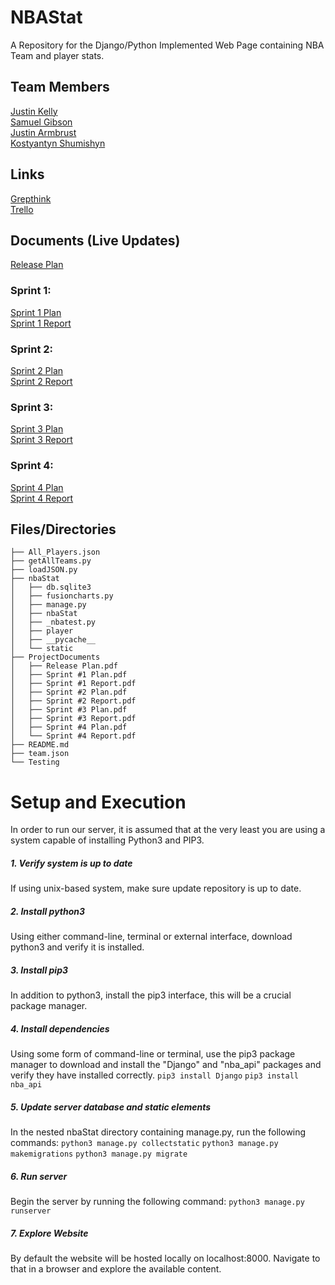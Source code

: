 # NBAStat
A Repository for the Django/Python Implemented Web Page containing NBA Team and player stats.

## Team Members
[Justin Kelly](https://github.com/JustinJKelly)  
[Samuel Gibson](https://github.com/sammgibson)  
[Justin Armbrust](https://github.com/Justin-Armbrust)  
[Kostyantyn Shumishyn](https://github.com/Kshumishyn)  

## Links
[Grepthink](https://www.grepthink.com/project/nbastats/)  
[Trello](https://trello.com/b/1YdRzshT/nba-stat)  

## Documents (Live  Updates)
[Release Plan](https://docs.google.com/document/d/1nJGOxF5GoE3BxtW1B5ujn3DLQTCFF8OjEpv2Y7UUhI4/edit?usp=sharing)  

### Sprint 1:
[Sprint 1 Plan](https://docs.google.com/document/d/1tbNu38Wda2Chr2G6RD29FZIok0ideNPkI4XeGHe6ceg/edit?usp=sharing)  
[Sprint 1 Report](https://docs.google.com/document/d/1VpJ8YTTr0-iarhR6Wa5_Arjf1HhlIie8K5JfZdxIv9c/edit?usp=sharing)  


### Sprint 2:
[Sprint 2 Plan](https://docs.google.com/document/d/1Cy32H088HgJUuOSLkKJtrASwZ8ID_g09SayusXHgvas/edit?usp=sharing)  
[Sprint 2 Report](https://docs.google.com/document/d/1UtFOsaPV_hweyOPeC5Phii_Mb9HpCiFwD0E-VRr7Ihs/edit?usp=sharing)  


### Sprint 3:
[Sprint 3 Plan](https://docs.google.com/document/d/1kdrpzKujRP6eHbeuwFmMqcZQ63IMKpuTDUGNrhRC99w/edit?usp=sharing)  
[Sprint 3 Report](https://docs.google.com/document/d/1RCVtMuMpe9iiU4wDPxOQFqN7wDGbUvd1hxNS1fuReTU/edit?usp=sharing)  


### Sprint 4:
[Sprint 4 Plan](https://docs.google.com/document/d/1COXk3VyuFRoEVnb-JLJxKLkeWnljcLDOGC4WISU71rM/edit?usp=sharing)  
[Sprint 4 Report](https://docs.google.com/document/d/1m1HBcWxZtMXsp5uO9zwWNUdgqFn-AKMY55VpEvKhP8I/edit?usp=sharing)

## Files/Directories  
```  
├── All_Players.json  
├── getAllTeams.py  
├── loadJSON.py  
├── nbaStat  
│   ├── db.sqlite3  
│   ├── fusioncharts.py  
│   ├── manage.py  
│   ├── nbaStat  
│   ├── _nbatest.py  
│   ├── player  
│   ├── __pycache__  
│   └── static  
├── ProjectDocuments  
│   ├── Release Plan.pdf  
│   ├── Sprint #1 Plan.pdf  
│   ├── Sprint #1 Report.pdf  
│   ├── Sprint #2 Plan.pdf  
│   ├── Sprint #2 Report.pdf  
│   ├── Sprint #3 Plan.pdf  
│   ├── Sprint #3 Report.pdf  
│   ├── Sprint #4 Plan.pdf  
│   └── Sprint #4 Report.pdf  
├── README.md  
├── team.json  
└── Testing   
```

# Setup and Execution
In order to run our server, it is assumed that at the very least you are using a system capable of installing Python3 and PIP3.

##### 1. Verify system is up to date
If using unix-based system, make sure update repository is up to date.

##### 2. Install python3
Using either command-line, terminal or external interface, download python3 and verify it is installed.

##### 3. Install pip3
In addition to python3, install the pip3 interface, this will be a crucial package manager.

##### 4. Install dependencies
Using some form of command-line or terminal, use the pip3 package manager to download and install the "Django" and "nba_api" packages and verify they have installed correctly.
`pip3 install Django`
`pip3 install nba_api`

##### 5. Update server database and static elements
In the nested nbaStat directory containing manage.py, run the following commands:
`python3 manage.py collectstatic`
`python3 manage.py makemigrations`
`python3 manage.py migrate`

##### 6. Run server
Begin the server by running the following command:
`python3 manage.py runserver`

##### 7. Explore Website
By default the website will be hosted locally on localhost:8000. Navigate to that in a browser and explore the available content.
